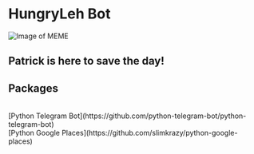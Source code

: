
<h1>HungryLeh Bot</h1>

![Image of MEME](https://i.imgur.com/bDrj8Pd.png)

Patrick is here to save the day!
---
<h2>Packages</h2><br>
[Python Telegram Bot](https://github.com/python-telegram-bot/python-telegram-bot)<br>
[Python Google Places](https://github.com/slimkrazy/python-google-places)<br>